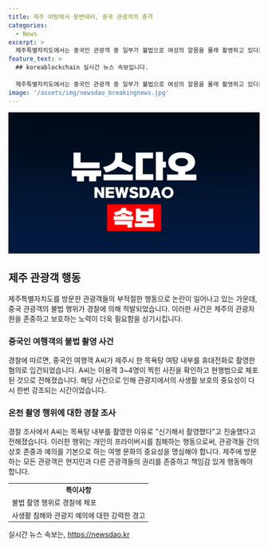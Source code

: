 ```yaml
---
title: 제주 여탕에서 용변테러, 중국 관광객의 충격
categories:
  - News
excerpt: >
  제주특별자치도에서는 중국인 관광객 중 일부가 불법으로 여성의 알몸을 몰래 촬영하고 있다는 사건이 발생했다. 제주서부경찰서는 중국인 여성 A씨를 성폭력 처벌 등에 관한 특례법 위반 혐의로 입건하고 조사 중이다. A씨는 목욕탕 내부를 휴대전화로 촬영한 혐의를 받고 있으며, 경찰은 이용객이 포함된 사진을 확인한 후 A씨를 체포했다. A씨는 여행 중이었으며, 경찰 조사에서 신기해서 촬영했다고 진술했다.
feature_text: >
  ## koreablockchain 실시간 뉴스 속보입니다.

  제주특별자치도에서는 중국인 관광객 중 일부가 불법으로 여성의 알몸을 몰래 촬영하고 있다는 사건이 발생했다. 제주서부경찰서는 중국인 여성 A씨를 성폭력 처벌 등에 관한 특례법 위반 혐의로 입건하고 조사 중이다. A씨는 목욕탕 내부를 휴대전화로 촬영한 혐의를 받고 있으며, 경찰은 이용객이 포함된 사진을 확인한 후 A씨를 체포했다. A씨는 여행 중이었으며, 경찰 조사에서 신기해서 촬영했다고 진술했다.
image: '/assets/img/newsdao_breakingnews.jpg'
---
```


<p><img src="/assets/img/newsdao_breakingnews.jpg" alt="koreablockchain 속보" /></p>

<h2 data-ke-size="size26">제주 관광객 행동</h2>

<p data-ke-size="size16">제주특별자치도를 방문한 관광객들의 부적절한 행동으로 논란이 일어나고 있는 가운데, 중국 관광객의 불법 행위가 경찰에 의해 적발되었습니다. 이러한 사건은 제주의 관광자원을 존중하고 보호하는 노력이 더욱 필요함을 상기시킵니다.</p>

<h3>중국인 여행객의 불법 촬영 사건</h3>

<p data-ke-size="size16">경찰에 따르면, 중국인 여행객 A씨가 제주시 한 목욕탕 여탕 내부를 휴대전화로 촬영한 혐의로 입건되었습니다. A씨는 이용객 3~4명이 찍힌 사진을 확인하고 현행범으로 체포된 것으로 전해졌습니다. 해당 사건으로 인해 관광지에서의 사생활 보호의 중요성이 다시 한번 강조되는 시간이었습니다.</p>

<h3>온천 촬영 행위에 대한 경찰 조사</h3>

<p data-ke-size="size16">경찰 조사에서 A씨는 목욕탕 내부를 촬영한 이유로 "신기해서 촬영했다"고 진술했다고 전해졌습니다. 이러한 행위는 개인의 프라이버시를 침해하는 행동으로써, 관광객들 간의 상호 존중과 예의를 기본으로 하는 여행 문화의 중요성을 명심해야 합니다. 제주에 방문하는 모든 관광객은 현지인과 다른 관광객들의 권리를 존중하고 책임감 있게 행동해야 합니다.</p>

<table>
  <tr>
    <td style="text-align: center; height: 17px;"><b>특이사항</b></td>
  </tr>
  <tr>
    <td>불법 촬영 행위로 경찰에 체포</td>
  </tr>
  <tr>
    <td>사생활 침해와 관광지 예의에 대한 강력한 경고</td>
  </tr>
</table>

<p data-ke-size="size16"></p>
실시간 뉴스 속보는, <a href="https://newsdao.kr" rel="dofollow">https://newsdao.kr</a>


